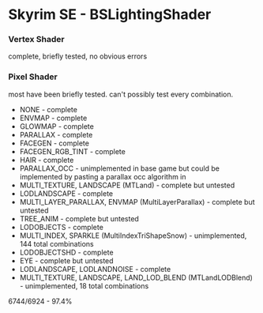 # Skyrim SE - BSLightingShader

### Vertex Shader

complete, briefly tested, no obvious errors

### Pixel Shader 

most have been briefly tested. can't possibly test every combination.

+ NONE - complete
+ ENVMAP - complete
+ GLOWMAP - complete
+ PARALLAX - complete
+ FACEGEN - complete
+ FACEGEN_RGB_TINT - complete
+ HAIR - complete
+ PARALLAX_OCC - unimplemented in base game but could be implemented by pasting a parallax occ algorithm in
+ MULTI_TEXTURE, LANDSCAPE (MTLand) - complete but untested
+ LODLANDSCAPE - complete
+ MULTI_LAYER_PARALLAX, ENVMAP (MultiLayerParallax) - complete but untested
+ TREE_ANIM - complete but untested
+ LODOBJECTS - complete
+ MULTI_INDEX, SPARKLE (MultiIndexTriShapeSnow) - unimplemented, 144 total combinations
+ LODOBJECTSHD - complete
+ EYE - complete but untested
+ LODLANDSCAPE, LODLANDNOISE - complete
+ MULTI_TEXTURE, LANDSCAPE, LAND_LOD_BLEND (MTLandLODBlend) - unimplemented, 18 total combinations

6744/6924 - 97.4%